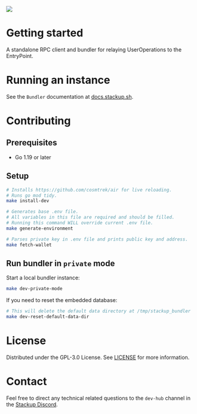 ![](https://i.imgur.com/Kf3qyVJ.png)

# Getting started

A standalone RPC client and bundler for relaying UserOperations to the EntryPoint.

# Running an instance

See the `Bundler` documentation at [docs.stackup.sh](https://docs.stackup.sh/docs/category/bundler).

# Contributing

## Prerequisites

- Go 1.19 or later

## Setup

```bash
# Installs https://github.com/cosmtrek/air for live reloading.
# Runs go mod tidy.
make install-dev

# Generates base .env file.
# All variables in this file are required and should be filled.
# Running this command WILL override current .env file.
make generate-environment

# Parses private key in .env file and prints public key and address.
make fetch-wallet
```

## Run bundler in `private` mode

Start a local bundler instance:

```bash
make dev-private-mode
```

If you need to reset the embedded database:

```bash
# This will delete the default data directory at /tmp/stackup_bundler
make dev-reset-default-data-dir
```

# License

Distributed under the GPL-3.0 License. See [LICENSE](./LICENSE) for more information.

# Contact

Feel free to direct any technical related questions to the `dev-hub` channel in the [Stackup Discord](https://discord.gg/FpXmvKrNed).
